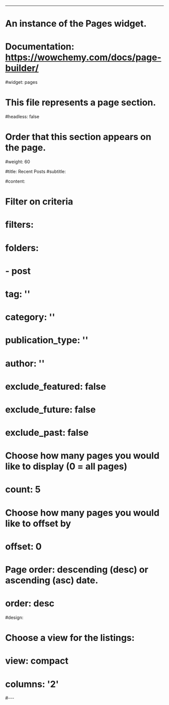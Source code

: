 ---
# An instance of the Pages widget.
# Documentation: https://wowchemy.com/docs/page-builder/
#widget: pages

# This file represents a page section.
#headless: false

# Order that this section appears on the page.
#weight: 60

#title: Recent Posts
#subtitle:

#content:
  # Filter on criteria
#  filters:
#    folders:
#      - post
#    tag: ''
#    category: ''
#    publication_type: ''
#    author: ''
#    exclude_featured: false
#    exclude_future: false
#    exclude_past: false
  # Choose how many pages you would like to display (0 = all pages)
#  count: 5
  # Choose how many pages you would like to offset by
#  offset: 0
  # Page order: descending (desc) or ascending (asc) date.
#  order: desc

#design:
  # Choose a view for the listings:
#  view: compact
#  columns: '2'
#---
